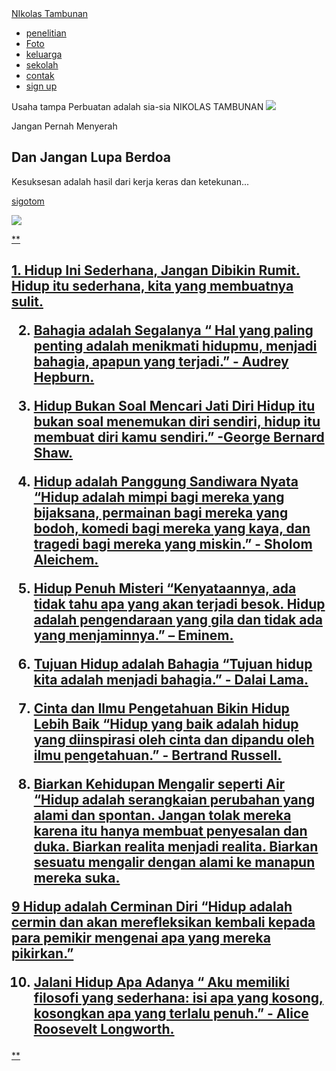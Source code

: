<!DOCTYPE html>
<html lang="en">
<head>
    <meta charset="UTF-8">
    <meta name="viewport" content="width=device-width, initial-scale=1.0">
    <title>nikolas</title>
    <link rel="stylesheet" href="style.css">
</head>
<body>
    <nav>
        <div class="wrapper">
            <div class="logo"><a href=''>NIkolas Tambunan</a></div>
            <div class="menu">
                <ul>
                    <li><a href="#home">penelitian</a></li>
                    <li><a href="#Foto">Foto</a></li>
                    <li><a href="#keluarga">keluarga</a></li>
                    <li><a href="#sekolah">sekolah</a></li>
                    <li><a href="#contak">contak</a></li>
                    <li><a href=""class="tbl-mera">sign up</a></li>
                </ul>
            </div>
        </div>
    </nav>
    <div class="wrapper">
        <section id="Home">
        Usaha tampa Perbuatan adalah sia-sia
                NIKOLAS TAMBUNAN
            <img src="https://img.freepik.com/free-vector/hand-drawn-devops-illustration_23-2149398796.jpg?ga=GA1.1.253747705.1723198878&semt=ais_hybrid"/>
            <div class="kolom">
                <p class="deskripsi">Jangan Pernah Menyerah</p>
                <h2>Dan Jangan Lupa Berdoa</h2>
                <p>Kesuksesan adalah hasil dari kerja keras dan ketekunan...</p>
                <p><a href=""class="tbl-pink">sigotom</p>
            </div>
        </section>
</body>
</html>
      <img src="https://img.freepik.com/free-photo/person-front-computer-working-html_23-2150040425.jpg?ga=GA1.1.253747705.1723198878&semt=ais_hybrid"/> 
      
                
** <h2>   1. Hidup Ini Sederhana, Jangan Dibikin Rumit.
        Hidup itu sederhana, kita yang membuatnya sulit.

  2. Bahagia adalah Segalanya
     “   Hal yang paling penting adalah menikmati hidupmu, menjadi bahagia, apapun yang terjadi.” - Audrey Hepburn.

3.  Hidup Bukan Soal Mencari Jati Diri
         Hidup itu bukan soal menemukan diri sendiri, hidup itu membuat diri kamu sendiri.” -George Bernard Shaw.
  
4. Hidup adalah Panggung Sandiwara Nyata
       “Hidup adalah mimpi bagi mereka yang bijaksana, permainan bagi mereka yang bodoh, komedi bagi mereka yang kaya, dan tragedi bagi mereka yang miskin.” - Sholom Aleichem.

5. Hidup Penuh Misteri
      “Kenyataannya, ada tidak tahu apa yang akan terjadi besok. Hidup adalah pengendaraan yang gila dan tidak ada yang menjaminnya.” – Eminem.

 6. Tujuan Hidup adalah Bahagia
       “Tujuan hidup kita adalah menjadi bahagia.” - Dalai Lama.

7. Cinta dan Ilmu Pengetahuan Bikin Hidup Lebih Baik
       “Hidup yang baik adalah hidup yang diinspirasi oleh cinta dan dipandu oleh ilmu pengetahuan.” - Bertrand Russell.
 
8. Biarkan Kehidupan Mengalir seperti Air
       “Hidup adalah serangkaian perubahan yang alami dan spontan. Jangan tolak mereka karena itu hanya membuat penyesalan dan duka. Biarkan realita menjadi realita. Biarkan sesuatu mengalir dengan alami ke manapun mereka suka.

9    Hidup adalah Cerminan Diri
    “Hidup adalah cermin dan akan merefleksikan kembali kepada para pemikir mengenai apa yang mereka pikirkan.” 

10. Jalani Hidup Apa Adanya
 “      Aku memiliki filosofi yang sederhana: isi apa yang kosong, kosongkan apa yang terlalu penuh.” - Alice Roosevelt Longworth.
        </h2>
**
